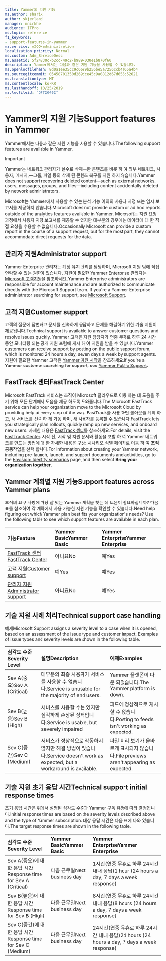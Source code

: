 ```yaml
---
title: Yammer의 지원 기능
ms.author: sharik
author: skjerland
manager: mnirkhe
audience: ITPro
ms.topic: reference
f1_keywords:
- support-features-in-yammer
ms.service: o365-administration
localization_priority: Normal
ms.custom: Adm_ServiceDesc
ms.assetid: 5f24830c-b2cc-49c2-b989-030e1b870f60
description: Yammer에서는 다음과 같은 지원 기능을 사용할 수 있습니다.
ms.openlocfilehash: 8d0a1ee35cc9c6629b256be5a7256ccb4a65a4b4
ms.sourcegitcommit: 05458701350d269dce45c9a0812d67d653c52621
ms.translationtype: MT
ms.contentlocale: ko-KR
ms.lasthandoff: 10/25/2019
ms.locfileid: "37726482"
---
```

# <a name="support-features-in-yammer"></a><span data-ttu-id="579b3-103">Yammer의 지원 기능</span><span class="sxs-lookup"><span data-stu-id="579b3-103">Support features in Yammer</span></span>

<span data-ttu-id="579b3-104">Yammer에서는 다음과 같은 지원 기능을 사용할 수 있습니다.</span><span class="sxs-lookup"><span data-stu-id="579b3-104">The following support features are available in Yammer.</span></span>
  
> [!IMPORTANT]
> <span data-ttu-id="579b3-105">Yammer는 네트워크 관리자가 실수로 삭제&mdash;한 콘텐츠를 비롯 하 여 외부 네트워크, 사용자, 메시지,&mdash;그룹, 파일 등의 삭제 된 콘텐츠 복구를 지원 하지 않습니다.</span><span class="sxs-lookup"><span data-stu-id="579b3-105">Yammer does not support recovering deleted content&mdash;such as external networks, users, messages, groups, and files&mdash;including content accidentally deleted by network administrators.</span></span>
>
> <span data-ttu-id="579b3-106">Microsoft는 Yammer에서 사용할 수 있는 분석 기능 이외의 사용자 지정 또는 임시 보고서를 제공하지 않습니다.</span><span class="sxs-lookup"><span data-stu-id="579b3-106">Microsoft does not provide custom or ad hoc reports outside of the analytics features available in Yammer.</span></span> <span data-ttu-id="579b3-107">Microsoft는 지원 요청 과정에서 사용자 지정 보고서를 제공할 수 있지만 대부분의 경우에는 데이터에 대 한 직접 요청을 수용할 수 없습니다.</span><span class="sxs-lookup"><span data-stu-id="579b3-107">Occasionally Microsoft can provide a custom report in the course of a support request, but for the most part, they cannot accommodate direct requests for the data.</span></span>

## <a name="administrator-support"></a><span data-ttu-id="579b3-108">관리자 지원</span><span class="sxs-lookup"><span data-stu-id="579b3-108">Administrator support</span></span>

<span data-ttu-id="579b3-p102">Yammer Enterprise 관리자는 계정 유지 관리를 담당하며, Microsoft 지원 팀에 직접 연락할 수 있는 권한이 있습니다. 지원이 필요한 Yammer Enterprise 관리자는 [Microsoft 고객지원](https://go.microsoft.com/fwlink/p/?LinkId=330922)을 참조하세요.</span><span class="sxs-lookup"><span data-stu-id="579b3-p102">Yammer Enterprise administrators are responsible for account maintenance and are authorized to communicate directly with the Microsoft Support team. If you're a Yammer Enterprise administrator searching for support, see [Microsoft Support](https://go.microsoft.com/fwlink/p/?LinkId=330922).</span></span>

## <a name="customer-support"></a><span data-ttu-id="579b3-111">고객 지원</span><span class="sxs-lookup"><span data-stu-id="579b3-111">Customer support</span></span>

<span data-ttu-id="579b3-112">고객의 질문에 답변하고 문제를 신속하게 응답하고 문제를 해결하기 위한 기술 지원이 제공됩니다.</span><span class="sxs-lookup"><span data-stu-id="579b3-112">Technical support is available to answer customer questions and resolve issues quickly.</span></span> <span data-ttu-id="579b3-113">Yammer 고객은 지원 담당자가 연중 무휴로 하루 24 시간 동안 모니터링 되는 공개 지원 포럼에 게시 하 여 지원을 받을 수 있습니다.</span><span class="sxs-lookup"><span data-stu-id="579b3-113">Yammer customers can receive support by posting on the public support forum, which is monitored 24 hours a day, seven days a week by support agents.</span></span> <span data-ttu-id="579b3-114">지원이 필요한 Yammer 고객은 [Yammer 지원 시작](https://go.microsoft.com/fwlink/p/?LinkId=330921)을 참조하세요.</span><span class="sxs-lookup"><span data-stu-id="579b3-114">If you're a Yammer customer searching for support, see [Yammer Public Support](https://go.microsoft.com/fwlink/p/?LinkId=330921).</span></span>
   
## <a name="fasttrack-center"></a><span data-ttu-id="579b3-115">FastTrack 센터</span><span class="sxs-lookup"><span data-stu-id="579b3-115">FastTrack Center</span></span>

<span data-ttu-id="579b3-116">Microsoft FastTrack 서비스는 조직이 Microsoft 클라우드로 이동 하는 데 도움을 주기 위해 모든 단계에서 도움을 제공 하도록 도와줍니다.</span><span class="sxs-lookup"><span data-stu-id="579b3-116">The Microsoft FastTrack service can help your organization move to the Microsoft Cloud by providing help at every step of the way.</span></span> <span data-ttu-id="579b3-117">FastTrack을 사용 하면 롤아웃을 계획 하 고, 새 서비스를 신속 하 게 가동 하며, 새 사용자를 등록할 수 있습니다.</span><span class="sxs-lookup"><span data-stu-id="579b3-117">FastTrack lets you strategically plan rollouts, quickly ramp up new services, and onboard new users.</span></span> <span data-ttu-id="579b3-118">자세한 내용은 [FastTrack 센터](https://go.microsoft.com/fwlink/?LinkID=518597&amp;clcid=0x409)를 참조하세요.</span><span class="sxs-lookup"><span data-stu-id="579b3-118">For details, visit the [FastTrack Center](https://go.microsoft.com/fwlink/?LinkID=518597&amp;clcid=0x409).</span></span> <span data-ttu-id="579b3-119">시작 전, 시작 및 지원 문서와 활동을 포함 하 여 Yammer 네트워크를 만드는 방법에 대 한 자세한 내용은 [구상: 시나리오 식별](https://fasttrack.microsoft.com/office/envision/identify-scenarios) 페이지로 이동 하 여 **조직 공동**작업을 선택 합니다.</span><span class="sxs-lookup"><span data-stu-id="579b3-119">For information about creating your Yammer network, including pre-launch, launch, and support documents and activities, go to the [Envision: Identify scenarios](https://fasttrack.microsoft.com/office/envision/identify-scenarios) page, and then select **Bring your organization together**.</span></span>

## <a name="support-features-across-yammer-plans"></a><span data-ttu-id="579b3-120">Yammer 계획별 지원 기능</span><span class="sxs-lookup"><span data-stu-id="579b3-120">Support features across Yammer plans</span></span>

<span data-ttu-id="579b3-p105">조직의 요구 사항에 가장 잘 맞는 Yammer 계획을 찾는 데 도움이 필요하십니까? 다음 표를 참조하여 각 계획에서 사용 가능한 지원 기능을 확인할 수 있습니다.</span><span class="sxs-lookup"><span data-stu-id="579b3-p105">Need help figuring out which Yammer plan best fits your organization's needs? Use the following table to see which support features are available in each plan.</span></span>
  
|<span data-ttu-id="579b3-123">**기능**</span><span class="sxs-lookup"><span data-stu-id="579b3-123">**Feature**</span></span>|<span data-ttu-id="579b3-124">**Yammer Basic**</span><span class="sxs-lookup"><span data-stu-id="579b3-124">**Yammer Basic**</span></span>|<span data-ttu-id="579b3-125">**Yammer Enterprise**</span><span class="sxs-lookup"><span data-stu-id="579b3-125">**Yammer Enterprise**</span></span>|
|:-----|:-----|:-----|
|[<span data-ttu-id="579b3-126">FastTrack 센터</span><span class="sxs-lookup"><span data-stu-id="579b3-126">FastTrack Center</span></span>](https://go.microsoft.com/fwlink/?LinkID=518597&amp;clcid=0x409) <br/> |<span data-ttu-id="579b3-127">아니요</span><span class="sxs-lookup"><span data-stu-id="579b3-127">No</span></span>  <br/> |<span data-ttu-id="579b3-128">예</span><span class="sxs-lookup"><span data-stu-id="579b3-128">Yes</span></span>  <br/> |
|[<span data-ttu-id="579b3-129">고객 지원</span><span class="sxs-lookup"><span data-stu-id="579b3-129">Customer support</span></span>](support-features-in-yammer.md#customer-support) <br/> |<span data-ttu-id="579b3-130">예</span><span class="sxs-lookup"><span data-stu-id="579b3-130">Yes</span></span>  <br/> |<span data-ttu-id="579b3-131">예</span><span class="sxs-lookup"><span data-stu-id="579b3-131">Yes</span></span>  <br/> |
|[<span data-ttu-id="579b3-132">관리자 지원</span><span class="sxs-lookup"><span data-stu-id="579b3-132">Administrator support</span></span>](support-features-in-yammer.md#administrator-support) <br/> |<span data-ttu-id="579b3-133">아니요</span><span class="sxs-lookup"><span data-stu-id="579b3-133">No</span></span>  <br/> |<span data-ttu-id="579b3-134">예</span><span class="sxs-lookup"><span data-stu-id="579b3-134">Yes</span></span>  <br/> |
 
## <a name="technical-support-case-handling"></a><span data-ttu-id="579b3-135">기술 지원 사례 처리</span><span class="sxs-lookup"><span data-stu-id="579b3-135">Technical support case handling</span></span>

<span data-ttu-id="579b3-p106">예제</span><span class="sxs-lookup"><span data-stu-id="579b3-p106">Microsoft Support assigns a severity level to a case when it is opened, based on an assessment of the issue type and customer impact. Examples of issue types and severity levels are shown in the following table.</span></span> 
  
|<span data-ttu-id="579b3-138">**심각도 수준**</span><span class="sxs-lookup"><span data-stu-id="579b3-138">**Severity Level**</span></span>|<span data-ttu-id="579b3-139">**설명**</span><span class="sxs-lookup"><span data-stu-id="579b3-139">**Description**</span></span>|<span data-ttu-id="579b3-140">**예제**</span><span class="sxs-lookup"><span data-stu-id="579b3-140">**Examples**</span></span>|
|:-----|:-----|:-----|
|<span data-ttu-id="579b3-141">Sev A(중요)</span><span class="sxs-lookup"><span data-stu-id="579b3-141">Sev A (Critical)</span></span>  <br/> |<span data-ttu-id="579b3-142">대부분의 최종 사용자가 서비스를 사용할 수 없습니다.</span><span class="sxs-lookup"><span data-stu-id="579b3-142">Service is unusable for the majority of end users.</span></span>  <br/> |<span data-ttu-id="579b3-143">Yammer 플랫폼이 다운 되었습니다.</span><span class="sxs-lookup"><span data-stu-id="579b3-143">The Yammer platform is down.</span></span>  <br/> |
|<span data-ttu-id="579b3-144">Sev B(높음)</span><span class="sxs-lookup"><span data-stu-id="579b3-144">Sev B (High)</span></span>  <br/> |<span data-ttu-id="579b3-145">서비스를 사용할 수는 있지만 심각하게 손상된 상태입니다.</span><span class="sxs-lookup"><span data-stu-id="579b3-145">Service is usable, but severely impaired.</span></span>  <br/> |<span data-ttu-id="579b3-146">피드에 정상적으로 게시할 수 없습니다.</span><span class="sxs-lookup"><span data-stu-id="579b3-146">Posting to feeds isn't working as expected.</span></span>  <br/> |
|<span data-ttu-id="579b3-147">Sev C(중간)</span><span class="sxs-lookup"><span data-stu-id="579b3-147">Sev C (Medium)</span></span>  <br/> |<span data-ttu-id="579b3-148">서비스가 정상적으로 작동하지 않지만 해결 방법이 있습니다.</span><span class="sxs-lookup"><span data-stu-id="579b3-148">Service doesn't work as expected, but a workaround is available.</span></span>  <br/> |<span data-ttu-id="579b3-149">파일 미리 보기가 올바르게 표시되지 않습니다.</span><span class="sxs-lookup"><span data-stu-id="579b3-149">File previews aren't appearing as expected.</span></span>  <br/> |

## <a name="technical-support-initial-response-times"></a><span data-ttu-id="579b3-150">기술 지원 초기 응답 시간</span><span class="sxs-lookup"><span data-stu-id="579b3-150">Technical support initial response times</span></span>

<span data-ttu-id="579b3-151">초기 응답 시간은 위에서 설명된 심각도 수준과 Yammer 구독 유형에 따라 결정됩니다.</span><span class="sxs-lookup"><span data-stu-id="579b3-151">Initial response times are based on the severity levels described above and the type of Yammer subscription.</span></span> <span data-ttu-id="579b3-152">대상 응답 시간은 다음 표에 나와 있습니다.</span><span class="sxs-lookup"><span data-stu-id="579b3-152">The target response times are shown in the following table.</span></span>
  
|<span data-ttu-id="579b3-153">**심각도 수준**</span><span class="sxs-lookup"><span data-stu-id="579b3-153">**Severity Level**</span></span>|<span data-ttu-id="579b3-154">**Yammer Basic**</span><span class="sxs-lookup"><span data-stu-id="579b3-154">**Yammer Basic**</span></span>|<span data-ttu-id="579b3-155">**Yammer Enterprise**</span><span class="sxs-lookup"><span data-stu-id="579b3-155">**Yammer Enterprise**</span></span>|
|:-----|:-----|:-----|
|<span data-ttu-id="579b3-156">Sev A(중요)에 대한 응답 시간</span><span class="sxs-lookup"><span data-stu-id="579b3-156">Response time for Sev A (Critical)</span></span>  <br/> |<span data-ttu-id="579b3-157">다음 근무일</span><span class="sxs-lookup"><span data-stu-id="579b3-157">Next business day</span></span>  <br/> |<span data-ttu-id="579b3-158">1시간(연중 무휴로 하루 24시간 내내 응답)</span><span class="sxs-lookup"><span data-stu-id="579b3-158">1 hour (24 hours a day, 7 days a week response)</span></span>  <br/> |
|<span data-ttu-id="579b3-159">Sev B(높음)에 대한 응답 시간</span><span class="sxs-lookup"><span data-stu-id="579b3-159">Response time for Sev B (High)</span></span>  <br/> |<span data-ttu-id="579b3-160">다음 근무일</span><span class="sxs-lookup"><span data-stu-id="579b3-160">Next business day</span></span>  <br/> |<span data-ttu-id="579b3-161">8시간(연중 무휴로 하루 24시간 내내 응답)</span><span class="sxs-lookup"><span data-stu-id="579b3-161">8 hours (24 hours a day, 7 days a week response)</span></span>  <br/> |
|<span data-ttu-id="579b3-162">Sev C(중간)에 대한 응답 시간</span><span class="sxs-lookup"><span data-stu-id="579b3-162">Response time for Sev C (Medium)</span></span>  <br/> |<span data-ttu-id="579b3-163">다음 근무일</span><span class="sxs-lookup"><span data-stu-id="579b3-163">Next business day</span></span>  <br/> |<span data-ttu-id="579b3-164">24시간(연중 무휴로 하루 24시간 내내 응답)</span><span class="sxs-lookup"><span data-stu-id="579b3-164">24 hours (24 hours a day, 7 days a week response)</span></span>  <br/> |
